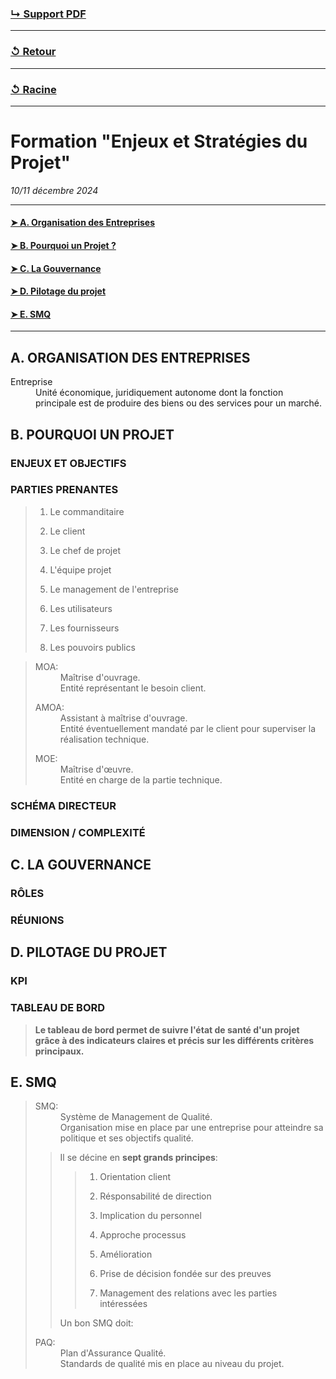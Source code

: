 ### [↳ Support PDF]()
---
### [↺ Retour](../README.MD)
---
### [↺ Racine](../../../README.MD)
---
# Formation "Enjeux et Stratégies du Projet"

*10/11 décembre 2024* 

---
#### [➤&nbsp;A. Organisation des Entreprises](README.MD#a-organisation-des-entreprises)
#### [➤&nbsp;B. Pourquoi un Projet ?](README.MD#b-pourquoi-un-projet)
#### [➤&nbsp;C. La Gouvernance](README.MD#c-la-gouvernance-1)
#### [➤&nbsp;D. Pilotage du projet](README.MD#d-pilotage-du-projet-1)
#### [➤&nbsp;E. SMQ](README.MD#e-smq-1)
---

## A. ORGANISATION DES ENTREPRISES

<dl>
  <dt>Entreprise</dt>
  <dd>Unité économique, juridiquement autonome dont la fonction principale est de produire des biens ou des services pour un marché.</dd>
</dl>

## B. POURQUOI UN PROJET

### ENJEUX ET OBJECTIFS

### PARTIES PRENANTES
> 1. Le commanditaire
>
> 1. Le client
> 
> 1. Le chef de projet
> 
> 1. L'équipe projet
> 
> 1. Le management de l'entreprise
> 
> 1. Les utilisateurs
> 
> 1. Les fournisseurs
> 
> 1. Les pouvoirs publics

><dl>
>  <dt>MOA:</dt>
>  <dd>Maîtrise d'ouvrage.</dd>
>  <dd>  Entité représentant le besoin client.</dd>
></dl>
>
><dl>
>  <dt>AMOA:</dt>
>  <dd>Assistant à maîtrise d'ouvrage.</dd>
>  <dd>  Entité éventuellement mandaté par le client pour superviser la réalisation technique.</dd>
></dl>
>
><dl>
>  <dt>MOE:</dt>
>  <dd>Maîtrise d'œuvre.</dd>
>  <dd>  Entité en charge de la partie technique.</dd>
></dl>

### SCHÉMA DIRECTEUR

### DIMENSION / COMPLEXITÉ

## C. LA GOUVERNANCE

### RÔLES

### RÉUNIONS

## D. PILOTAGE DU PROJET

### KPI

### TABLEAU DE BORD
> **Le tableau de bord permet de suivre l'état de santé d'un projet grâce à des indicateurs claires et précis sur les différents critères principaux.**

## E. SMQ
><dl>
>  <dt>SMQ:</dt>
>  <dd>Système de Management de Qualité.</dd>
>  <dd>  Organisation mise en place par une entreprise pour atteindre sa politique et ses objectifs qualité.</dd>
></dl>
>
>> Il se décine en **sept grands principes**:
>>> 1. Orientation client
>>>
>>> 1. Résponsabilité de direction
>>>
>>> 1. Implication du personnel
>>>
>>> 1. Approche processus
>>>
>>> 1. Amélioration
>>>
>>> 1. Prise de décision fondée sur des preuves
>>>
>>> 1. Management des relations avec les parties intéressées
>>
>> Un bon SMQ doit:
>>> 
>
><dl>
>  <dt>PAQ:</dt>
>  <dd>Plan d'Assurance Qualité.</dd>
>  <dd>  Standards de qualité mis en place au niveau du projet.</dd>
></dl>
